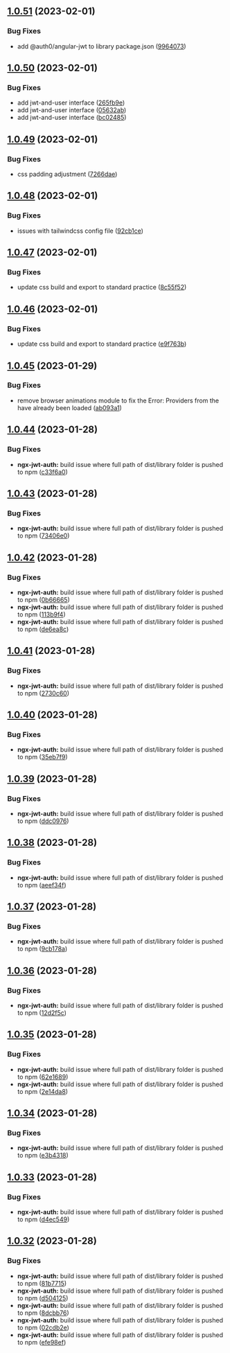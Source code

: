 ## [1.0.51](https://github.com/uzenith360/ngx-jwt-auth/compare/v1.0.50...v1.0.51) (2023-02-01)


### Bug Fixes

* add @auth0/angular-jwt to library package.json ([9964073](https://github.com/uzenith360/ngx-jwt-auth/commit/99640733602734bdabd6a99317b993791718acfb))

## [1.0.50](https://github.com/uzenith360/ngx-jwt-auth/compare/v1.0.49...v1.0.50) (2023-02-01)


### Bug Fixes

* add jwt-and-user interface ([265fb9e](https://github.com/uzenith360/ngx-jwt-auth/commit/265fb9e70038a50bc5f04f8ebfc11bfda8e438c2))
* add jwt-and-user interface ([05632ab](https://github.com/uzenith360/ngx-jwt-auth/commit/05632abafafdfaf7e697b426287c4eb473ef2595))
* add jwt-and-user interface ([bc02485](https://github.com/uzenith360/ngx-jwt-auth/commit/bc02485b97e3678f8b430da596d389bee1250ad6))

## [1.0.49](https://github.com/uzenith360/ngx-jwt-auth/compare/v1.0.48...v1.0.49) (2023-02-01)


### Bug Fixes

* css padding adjustment ([7266dae](https://github.com/uzenith360/ngx-jwt-auth/commit/7266dae02fd637bea40f2dc3a8dcec560dba4112))

## [1.0.48](https://github.com/uzenith360/ngx-jwt-auth/compare/v1.0.47...v1.0.48) (2023-02-01)


### Bug Fixes

* issues with tailwindcss config file ([92cb1ce](https://github.com/uzenith360/ngx-jwt-auth/commit/92cb1ce77c8c42e025beaa0471352076db85bb3f))

## [1.0.47](https://github.com/uzenith360/ngx-jwt-auth/compare/v1.0.46...v1.0.47) (2023-02-01)


### Bug Fixes

* update css build and export to standard practice ([8c55f52](https://github.com/uzenith360/ngx-jwt-auth/commit/8c55f521b7892e93551b38b557b4d32db53edf41))

## [1.0.46](https://github.com/uzenith360/ngx-jwt-auth/compare/v1.0.45...v1.0.46) (2023-02-01)


### Bug Fixes

* update css build and export to standard practice ([e9f763b](https://github.com/uzenith360/ngx-jwt-auth/commit/e9f763ba71cda519194f4df489e422571754af1a))

## [1.0.45](https://github.com/uzenith360/ngx-jwt-auth/compare/v1.0.44...v1.0.45) (2023-01-29)


### Bug Fixes

* remove browser animations module to fix the Error: Providers from the  have already been loaded ([ab093a1](https://github.com/uzenith360/ngx-jwt-auth/commit/ab093a1e22a3b96e6641a1a52ba2d33094eebf8e))

## [1.0.44](https://github.com/uzenith360/ngx-jwt-auth/compare/v1.0.43...v1.0.44) (2023-01-28)


### Bug Fixes

* **ngx-jwt-auth:** build issue where full path of dist/library folder is pushed to npm ([c33f6a0](https://github.com/uzenith360/ngx-jwt-auth/commit/c33f6a0a387607a887f17ce8fb653894c592cd50))

## [1.0.43](https://github.com/uzenith360/ngx-jwt-auth/compare/v1.0.42...v1.0.43) (2023-01-28)


### Bug Fixes

* **ngx-jwt-auth:** build issue where full path of dist/library folder is pushed to npm ([73406e0](https://github.com/uzenith360/ngx-jwt-auth/commit/73406e0e56e4f36b3725c1a4c27c025824074e2f))

## [1.0.42](https://github.com/uzenith360/ngx-jwt-auth/compare/v1.0.41...v1.0.42) (2023-01-28)


### Bug Fixes

* **ngx-jwt-auth:** build issue where full path of dist/library folder is pushed to npm ([0b66665](https://github.com/uzenith360/ngx-jwt-auth/commit/0b666652e98764cd65812e9561cc042c1937c213))
* **ngx-jwt-auth:** build issue where full path of dist/library folder is pushed to npm ([113b9f4](https://github.com/uzenith360/ngx-jwt-auth/commit/113b9f4160bfbc8ab09704719df155430f0e8570))
* **ngx-jwt-auth:** build issue where full path of dist/library folder is pushed to npm ([de6ea8c](https://github.com/uzenith360/ngx-jwt-auth/commit/de6ea8cf8dae30641dc581d25d9acae3baeda3ca))

## [1.0.41](https://github.com/uzenith360/ngx-jwt-auth/compare/v1.0.40...v1.0.41) (2023-01-28)


### Bug Fixes

* **ngx-jwt-auth:** build issue where full path of dist/library folder is pushed to npm ([2730c60](https://github.com/uzenith360/ngx-jwt-auth/commit/2730c6019741842880e2964316abffd56311445f))

## [1.0.40](https://github.com/uzenith360/ngx-jwt-auth/compare/v1.0.39...v1.0.40) (2023-01-28)


### Bug Fixes

* **ngx-jwt-auth:** build issue where full path of dist/library folder is pushed to npm ([35eb7f9](https://github.com/uzenith360/ngx-jwt-auth/commit/35eb7f9a23b5d7dc1ccc8f2bca98f27fd8cfb8f0))

## [1.0.39](https://github.com/uzenith360/ngx-jwt-auth/compare/v1.0.38...v1.0.39) (2023-01-28)


### Bug Fixes

* **ngx-jwt-auth:** build issue where full path of dist/library folder is pushed to npm ([ddc0976](https://github.com/uzenith360/ngx-jwt-auth/commit/ddc09762b981f3c6a2b84ee4377c4599ade6ab2e))

## [1.0.38](https://github.com/uzenith360/ngx-jwt-auth/compare/v1.0.37...v1.0.38) (2023-01-28)


### Bug Fixes

* **ngx-jwt-auth:** build issue where full path of dist/library folder is pushed to npm ([aeef34f](https://github.com/uzenith360/ngx-jwt-auth/commit/aeef34f3178bf35c47d137db20525279f9690a78))

## [1.0.37](https://github.com/uzenith360/ngx-jwt-auth/compare/v1.0.36...v1.0.37) (2023-01-28)


### Bug Fixes

* **ngx-jwt-auth:** build issue where full path of dist/library folder is pushed to npm ([9cb178a](https://github.com/uzenith360/ngx-jwt-auth/commit/9cb178aa904a4f6bfdfbe98e6f3642e6eca4b43c))

## [1.0.36](https://github.com/uzenith360/ngx-jwt-auth/compare/v1.0.35...v1.0.36) (2023-01-28)


### Bug Fixes

* **ngx-jwt-auth:** build issue where full path of dist/library folder is pushed to npm ([12d2f5c](https://github.com/uzenith360/ngx-jwt-auth/commit/12d2f5c458605fa2ac2e5727a4fa625680c6f2a1))

## [1.0.35](https://github.com/uzenith360/ngx-jwt-auth/compare/v1.0.34...v1.0.35) (2023-01-28)


### Bug Fixes

* **ngx-jwt-auth:** build issue where full path of dist/library folder is pushed to npm ([62e1689](https://github.com/uzenith360/ngx-jwt-auth/commit/62e1689454d4b034a3a4095e753a684a211896ab))
* **ngx-jwt-auth:** build issue where full path of dist/library folder is pushed to npm ([2e14da8](https://github.com/uzenith360/ngx-jwt-auth/commit/2e14da8121d9ed38118aac8ff03c5c2353100da0))

## [1.0.34](https://github.com/uzenith360/ngx-jwt-auth/compare/v1.0.33...v1.0.34) (2023-01-28)


### Bug Fixes

* **ngx-jwt-auth:** build issue where full path of dist/library folder is pushed to npm ([e3b4318](https://github.com/uzenith360/ngx-jwt-auth/commit/e3b431880803e8c205b278b305df4f72fa8e3589))

## [1.0.33](https://github.com/uzenith360/ngx-jwt-auth/compare/v1.0.32...v1.0.33) (2023-01-28)


### Bug Fixes

* **ngx-jwt-auth:** build issue where full path of dist/library folder is pushed to npm ([d4ec549](https://github.com/uzenith360/ngx-jwt-auth/commit/d4ec549ee8e38987d8702ef15b7f82605af33d7b))

## [1.0.32](https://github.com/uzenith360/ngx-jwt-auth/compare/v1.0.31...v1.0.32) (2023-01-28)


### Bug Fixes

* **ngx-jwt-auth:** build issue where full path of dist/library folder is pushed to npm ([81b7715](https://github.com/uzenith360/ngx-jwt-auth/commit/81b771550eab15a913a74b0a12edc5f9cd74c99e))
* **ngx-jwt-auth:** build issue where full path of dist/library folder is pushed to npm ([d504125](https://github.com/uzenith360/ngx-jwt-auth/commit/d50412550d1f6c85c621c4ae80b73d980255851c))
* **ngx-jwt-auth:** build issue where full path of dist/library folder is pushed to npm ([8dcbb76](https://github.com/uzenith360/ngx-jwt-auth/commit/8dcbb7615df0ff961c7773491fa94874a8d8c608))
* **ngx-jwt-auth:** build issue where full path of dist/library folder is pushed to npm ([02cdb2e](https://github.com/uzenith360/ngx-jwt-auth/commit/02cdb2e370999dbf01175391422aa3f22d1e54b9))
* **ngx-jwt-auth:** build issue where full path of dist/library folder is pushed to npm ([efe98ef](https://github.com/uzenith360/ngx-jwt-auth/commit/efe98ef1947c03d9f701c85b89436b783116d193))
